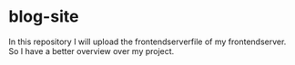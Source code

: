 # blog-site
In this repository I will upload the frontendserverfile of my frontendserver. So I have a better overview over my project.
